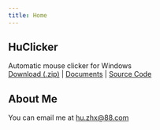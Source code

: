 ```yaml
---
title: Home
---
```


## HuClicker

Automatic mouse clicker for Windows  
[Download (.zip)](huclicker.zip) | [Documents](huclicker) |
[Source Code](https://github.com/hzx198/huclicker)

## About Me

You can email me at <hu.zhx@88.com>
